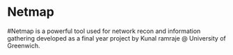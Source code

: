 # Netmap

#Netmap is a powerful tool used for network recon and information gathering developed as a final year project by Kunal ramraje @ University of Greenwich.
